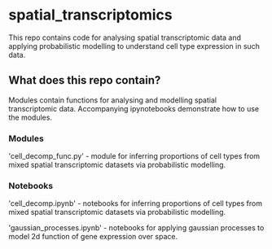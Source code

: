 # spatial_transcriptomics
This repo contains code for analysing spatial transcriptomic data and applying probabilistic modelling to understand cell type expression in such data. 

## What does this repo contain?
Modules contain functions for analysing and modelling spatial transcriptomic data.
Accompanying ipynotebooks demonstrate how to use the modules.

### Modules

'cell_decomp_func.py' - module for inferring proportions of cell types from mixed spatial transcriptomic datasets via probabilistic modelling.

### Notebooks
'cell_decomp.ipynb' - notebooks for inferring proportions of cell types from mixed spatial transcriptomic datasets via probabilistic modelling.

'gaussian_processes.ipynb' - notebooks for applying gaussian processes to model 2d function of gene expression over space.
